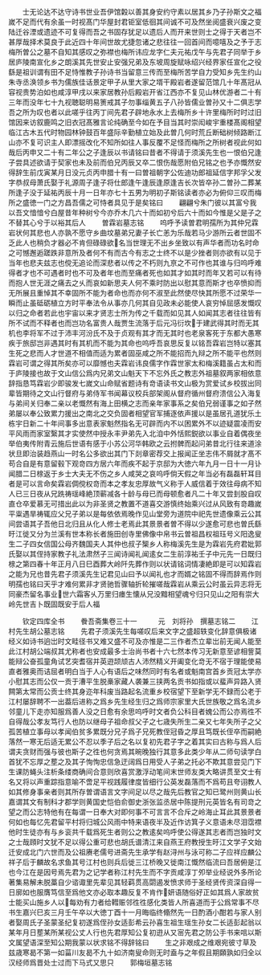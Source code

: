 <!-- { "loadSidebar": true } -->
　　士无论达不达守诗书世业吾伊馆糓以善其身安约守素以居其乡乃子孙斯文之福嵗不足而代有余虽一时视髙门华屋封君钜室低徊其间诚不可及然坐阅盛衰兴废之变陆迁谷湮或遗迹不可复得而吾之书固存犹足以遗后人而开来世则士之得于天者岂不甚厚哉择术莫良于此近四十年间世故尤捷忽诸之悲往往一回首间而噫嘻及之予于志梅所曽公之墓不自知其感叹之弥襟也梅所讳应龙字仁夫元祐戊午与先君子同举于乡居庐陵南宣化乡之朗溪其先世安止安强兄弟及东坡周旋赋咏绍兴经界家任宣化之役繇是祖训谓有田不足恃惟教子孙诗书当留意三传而至梅所苦学自力受知乡先生约山朱寺丞涣领乡书为儒族佳话景定甲子从里大家之壻干殿岩者遂留范馆几十年髙冠从容视贵势泊如也咸淳甲戌以来家居教孙后殿岩开省江西亦不复见山林优游者二十有三年而没年七十九视聴聪明易箦戒其子勿事缁黄五子八孙皆儒业曽孙又十二俱志学吾之所为叹也者以此嗟乎往丙丁间先君子辟地永水上去梅所乡十许里梅所时时过旧馆因来访叙鹿鸣之旧衣冠髙雅言论纯确至今如在予目当其时崇闳峻宇重楼髙阁相望临江古木五代时物园林钟鼓百年盛际辛勤植立始及此曽几何时荒丘断础树倾路断江山亦不复可识主人即漂摇改化不知所如往人事反覆不足怪而梅所之所树者视此何如哉后丙申又二十有二年公之子逢辰以书请铭曰昔者不得请于须溪先生也一恨伯兄逢子尝具述欲请于契家也未及前而伯兄丙辰又卒二恨伤哉愿附伯兄铭之也予亦慨然安得辞生前戊寅某月日没元贞丙申腊十有一曰曽祖朝字公佐迪功郎祖延信字邦孚父发字恭叔母萧氏娶于礼源周子逢子将仕郎逢午逢辰逢原逢吉长次皆卒孙二曽孙二葬某所逢子没于延祐丙辰十月一日年亦七十五男为明初子斯铭读者亦必为俯仰三叹而梅所之盛徳一门之方昌吾儒之可恃者具见于是矣铭曰
　　翩翩兮朱门彼以其富兮我以吾文愔愔兮白屋昔年种树兮今亦乔木几六十而如初兮后六十而如今惟是父是子之不替其心兮于以裕其后人
　　曽霖岩墓志铭
　　呜呼予读曽君明孺所为其仲兄霖岩状何其悲也人亦孰不愿守乡曲坟墓弟兄妻子长亡恙为乐哉若马少游所云者世固不乏此人也稍负才器必不肯但碌碌欲名当世理无不出乡坐致以有声华者而功名时命之可憾邂逅蹉跌非意所及者何不有而古今有志之士终不以是少挫者则亦欲有以见于当年也悲夫兹志也傥无追论而深悲者以传之不朽则九亰之不可作也其谁与归呜呼难得者才也不可遇者时也不可及者年也而至痛者死也如其才如其时而年又若可以有待而抱人世无涯之痛去之乆而哀如新思夫人何不乘时防出以慰其意而斯才也卒愤抑而无所展且重悼其不幸固所不能为者命也而亦何不淑至此然使尽快其所愿不过荣华一瞬而止虽砥砺植立方时平奉法令从事亦几何其自见政未必能使人哀穷悼屈感发慨叹以归之命者若此也宇宙以来才贤志士所为传之千载而如见其人如闻其志者往往皆有所不试而不释者也而岂功名富贵人哉贾生流落于后元冯衍坎于建武得其时而无其机也李将军不过于沛丰河汾氏不及于贞观有其才而无其时也老泉客死于东都大愚寒疾于旅邸岂非遇其时有其机而不能为其命也呜呼吾哀思反复以铭吾霖岩岂特以塞其生死之悲而人才世道不相值而适为累者固巫咸之所不能招而九辩之所不能平也然则霖岩可谓之得其所矣亦可以靡憾也夫霖岩讳良儒字作霖世家太和梅溪籍虽占太和而于庐陵接也故于文山信公爲内兄弟文山魁天下不忘外氏之教志外祖墓叙两家相依意辞指恳笃霖岩少即骏发七嵗文山命赋省题诗有竒语读书文山极为赏爱试乡校拔出同辈皆期待之文山行督府与弟侍军书闻幕议校兵部架阁从督府循州督府溃信公入海复与弟间关归奉二亲以老慨然有海上田横之志而亲年家事系之矣伯兄弱谨事之如子然弟屡以奉公致累力援出之南北之交负固者相望官军捕逐依声援以是虽居孔道犹乐土栋宇日新二十年间事多出意表家魁然指名无可辟而内不以困累外不以迹疑震凌而安平风雨而家室繄其才实使然中授永丰尹弟先入北洎中外恬熙鋭欲以事业自着偶夜坐举伯夷传附青云施后世语有感于小苏公河华韩欧之云拊髀而起问弟昔北行往来道涂状旦即治装趋燕山一时名公多欲出其门下剡章密荐交上报闻正坐志伟不屑就才髙不苟合自是有意留毂下观竒四方居六年而疾不起于京邸为大徳六年九月一日十一月讣闻腊二日榇返于乡士大夫无不伤之乡人咸哭之哀呜呼倘天假之年当必有磊磊轩耳目者是可以言命矣霖岩倜傥权竒而本之孝友忠厚故气义称于人威信着于效往母病不知人已三日夜从兄跣祷瑶峰絶顶蕲减各十龄与母已而母顿愈者凡二十年又尝刲股自叹直仓卒爱慕无可措出此以为非圣贤之教置不道喜交游慎终始乘兴过从风致有竒趣嵗平粜遇旱祷辄应父兄子弟以是每依依焉晚作见山堂旁为道院中祀先世遗像乘云公其间尝语其子吾他日北归且从化人修士老焉此其景景者曽不得以少遂愈可悲也曽氏繇旴江徙又分为兰溪有世本称长者施田创寺里佛像中帛书云曽祖昌权祖珏号义阳逸叟生二子四女信国公母齐魏国夫人其仲也叔子榘乡人称梅溪先生是为霖岩先府君妣郭氏娶以其侄持家教子礼法肃然子三闻诗闻礼闻逺女二生前淳祐壬子中元先一日既归榇之第四春十年正月八日巳酉葬大岭阡先葬作则以状请铭词情凄絶即是可以知霖岩之能为兄也昔先君子须溪先生记君见山曰予以闻礼也才而婿之铭固不得而辞焉作则明孺也铭曰天乎才难何累非才贤驰哲骤轴折轮摧嗟哉霖岩从乘云公时虽云异志将无同豪杰留名事业世六霜客乆万里归瘗生懐从兄没黯相望魂兮归只见山之阳有崇大岭先世吉卜既固既安于后人福



　　钦定四库全书
　　餋吾斋集卷三十一　　　元　刘将孙　撰墓志铭二
　　江村先生胡公墓志铭
　　先君子须溪先生每嗟叹后来文字之盛超轶变化辞意俱极诸经义如诗书逈岀时文畦径书又难又盛不可及亦惟是二三作者杰立辈岀前无闻人能至此江村胡公端叔其尤称者也安成最多士治尚书者十六七然本传习无新意至谚相訾莫能辩公奋孤童角试艺突耆宿并英逰颉颃古人沛然精义开阖变化竒无不宿于理能使易直者雅奥而诘屈者明白当于人心有语后之味然同时有名者或魁南宫首乡贡冠太学亦小慰其志而公仅一贡于漕平生脱槀家藏人袭兼三挟两名贡书如指或以蜚声异路入贤闗第太常而公贡士终其身迩年科废当路起名流重乡校宿望下至新学无不録而公老于江村屡辞聘不一出葢后进称之爲乡先生经生归之爲师宗家里大氏世族敬之爲名流乡邻童儿下走亦知服爲善人没之日愈有余思呜呼时文者负公科目者媿公而公亦焉徃不自得哉公孝友笃行人也防以继母子祖命叔父子之七歳失所生二亲又七年失所子之父孤苦植立事母以孝闻伯贫多累既分兄子爲子兄死教侄冠昏之厚且笃既长侄卒而嗣絶落然一寒无后适无累公不忍以季子后之名以复初先君子字之着其实曰古称与爲人后谓夫贪财而强与彼也斯子之徃也何贪焉其晼晚独行其意多此类少年从二师句读学白首犹不忘厚之塟之及其子恂恂忠信急迂阔爲日用受人子弟之托必不欺其意尝见门下生课防蝇头注析条缕商确间合意则欣喜赏激浮动笔间末世师友类大略讲贯至文士有名又将以声重踪指意喻不啻足平视践履律度皆细行公英发磊落而不爲苟且夸诩教人如其修身事亲者则其所存曽谓语言文字间足以尽之哉先后教官之知已鹭州则黄山长嘉谓其文有制科才郡学则黄国史恺伯俞御史浙张监丞居中陈提刑元英皆名有司竒之望之而公志特他有在每谓一日奉大对即何事不可言言不合斥之岭海止耳此其景景者何如也每忆先君留平村将归城公风雨中特来语夜半及近作访箕子义意语未尽泪霑襟他时生徒亦有与乡衮共千载爲死生者则公之教逺矣呜呼使公得遂其志者而岂独时文之士哉頋时文犹不足以得公重可悲也胡氏谱清江来自燕王府教授生旴江文学子文始迁安成北门六世而及公祖赓老儒号进斋先生承学有赵浔州与泳可称二子应祥应麟公祥子后于麟故名求鱼其号江村也则兵后徙三江桥晚又徙南江慨然临流曰吾居俯是江也今江在是因号焉先君为之记学者称江村先生而不字贡咸淳丁夘举业经说外多所论著集易解未脱藁自少谘诹里先辈见其轻羁贯高閟遏发愤求师于圣经贤传资深自得一日廓如也服膺笃信至爲他文亦必取本趣反复不肯作妍语随俗好正如其爲人家故贫士能买山施乡人以每劝有力者给轊赈邻徃徃感化类皆人所喜道而于公爲常事不尽书生嘉兴巳亥三月壬午卒以大徳丁酉十一月晦临终翛然先一日酌酒小酣若与家人别者娶周氏子圣蒙圣纪复初遂爲侄孙女适彭希云孙喜生祖生瑶生孙女二长适彭起翁以某年月日塟某所某视公丈人行也先君厚知公复初逰从又宻先君之防公手书来唁以斯文属望语深至知公期我蒙以状求铭不得辞铭曰
　　生之非艰成之维艰宛彼寸草及兹歳寒曷不第一如菑川友曷不九十如济南叟命则无时盍与之年假且期頥孰如归全以汉经师爲晋处士过而下马式又思只
　　郭梅垣墓志铭
